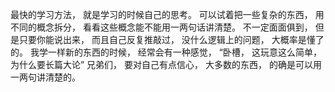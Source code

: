 最快的学习方法， 就是学习的时候自己的思考。 可以试着把一些复杂的东西， 用不同的概念拆分， 看看这些概念能不能用一两句话讲清楚。 不一定面面俱到， 但是只要你能说出来， 而且自己反复推敲过， 没什么逻辑上的问题， 大概率是懂了的。 我学一样新的东西的时候， 经常会有一种感觉， “卧槽， 这玩意这么简单， 为什么要长篇大论” 兄弟们， 要对自己有点信心， 大多数的东西， 的确是可以用一两句讲清楚的。